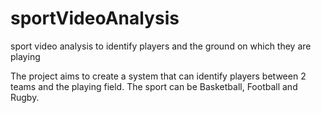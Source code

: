 # sportVideoAnalysis
 sport video analysis to identify players and the ground on which  they are  playing

The project aims to create a system that can identify players between 2 teams and the playing field. The sport can be Basketball, Football and Rugby.
